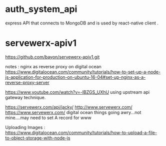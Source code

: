 # auth_system_api
express API that connects to MongoDB and is used by react-native client .
# servewerx-apiv1
https://github.com/bayon/servewerx-apiv1.git

notes : nginx as reverse proxy on digital ocean 
https://www.digitalocean.com/community/tutorials/how-to-set-up-a-node-js-application-for-production-on-ubuntu-16-04#set-up-nginx-as-a-reverse-proxy-server



https://www.youtube.com/watch?v=-IBZGS_UXhU
using upstream api gateway technique.


https://servewerx.com/api/jacky/
http://www.servewerx.com/
https://www.servewerx.com/
digital ocean things going awry...not mine....may need to set A record for www 

Uploading Images : 
https://www.digitalocean.com/community/tutorials/how-to-upload-a-file-to-object-storage-with-node-js
